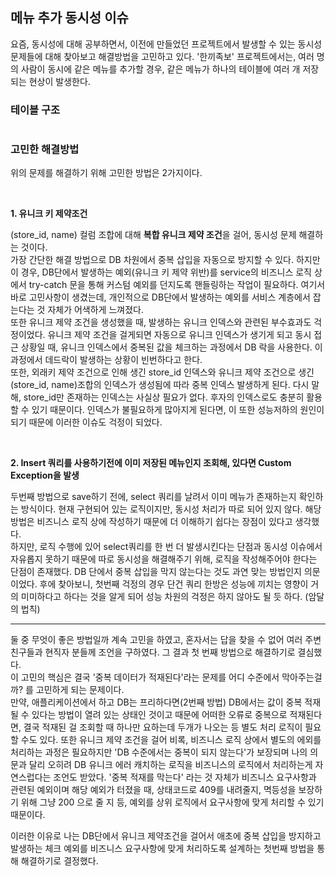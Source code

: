 <h2>메뉴 추가 동시성 이슈</h2>
<p>요즘, 동시성에 대해 공부하면서, 이전에 만들었던 프로젝트에서 발생할 수 있는 동시성 문제들에 대해 찾아보고 해결방법을 고민하고 있다. '한끼족보' 프로젝트에서는, 여러 명의 사람이 동시에 같은 메뉴를 추가할 경우, 같은 메뉴가 하나의 테이블에 여러 개 저장되는 현상이 발생한다.</p>
<h3><b>테이블 구조</b></h3>
<p><img alt="" src="https://velog.velcdn.com/images/yeoni_/post/52e3b3f5-474c-49ec-bef8-520767185ff4/image.png" /></p>
<h3>고민한 해결방법</h3>
<p>위의 문제를 해결하기 위해 고민한 방법은 2가지이다.</p>
<p>&nbsp;</p>
<p><b>1. 유니크 키 제약조건</b></p>
<p>(store_id, name) 컬럼 조합에 대해 <b>복합 유니크 제약 조건</b>을 걸어, 동시성 문제 해결하는 것이다.<br />가장 간단한 해결 방법으로 DB 차원에서 중복 삽입을 자동으로 방지할 수 있다. 하지만 이 경우, DB단에서 발생하는 예외(유니크 키 제약 위반)를 service의 비즈니스 로직 상에서 try-catch 문을 통해 커스텀 예외를 던지도록 핸들링하는 작업이 필요하다. 여기서 바로 고민사항이 생겼는데, 개인적으로 DB단에서 발생하는 예외를 서비스 계층에서 잡는다는 것 자체가 어색하게 느껴졌다.<br />또한 유니크 제약 조건을 생성했을 때, 발생하는 유니크 인덱스와 관련된 부수효과도 걱정이었다. 유니크 제약 조건을 걸게되면 자동으로 유니크 인덱스가 생기게 되고 동시 접근 상황일 때, 유니크 인덱스에서 중복된 값을 체크하는 과정에서 DB 락을 사용한다. 이 과정에서 데드락이 발생하는 상황이 빈번하다고 한다.<br />또한, 외래키 제약 조건으로 인해 생긴 store_id 인덱스와 유니크 제약 조건으로 생긴 (store_id, name)조합의 인덱스가 생성됨에 따라 중복 인덱스 발생하게 된다. 다시 말해, store_id만 존재하는 인덱스는 사실상 필요가 없다. 후자의 인덱스로도 충분히 활용할 수 있기 때문이다. 인덱스가 불필요하게 많아지게 된다면, 이 또한 성능저하의 원인이 되기 때문에 이러한 이슈도 걱정이 되었다.</p>
<p>&nbsp;</p>
<p><b>2. Insert 쿼리를 사용하기전에 이미 저장된 메뉴인지 조회해, 있다면 Custom Exception을 발생</b></p>
<p>두번째 방법으로 save하기 전에, select 쿼리를 날려서 이미 메뉴가 존재하는지 확인하는 방식이다. 현재 구현되어 있는 로직이지만, 동시성 처리가 따로 되어 있지 않다. 해당 방법은 비즈니스 로직 상에 작성하기 때문에 더 이해하기 쉽다는 장점이 있다고 생각했다.<br />하지만, 로직 수행에 있어 select쿼리를 한 번 더 발생시킨다는 단점과 동시성 이슈에서 자유롭지 못하기 때문에 따로 동시성을 해결해주기 위해, 로직을 작성해주어야 한다는 단점이 존재했다. DB 단에서 중복 삽입을 막지 않는다는 것도 과연 맞는 방법인지 의문이었다. 후에 찾아보니, 첫번째 걱정의 경우 단건 쿼리 한방은 성능에 끼치는 영향이 거의 미미하다고 하다는 것을 알게 되어 성능 차원의 걱정은 하지 않아도 될 듯 하다. (암달의 법칙)</p>
<hr />
<p>둘 중 무엇이 좋은 방법일까 계속 고민을 하였고, 혼자서는 답을 찾을 수 없어 여러 주변 친구들과 현직자 분들께 조언을 구하였다. 그 결과 첫 번째 방법으로 해결하기로 결심했다.<br />이 고민의 핵심은 결국 '중복 데이터가 적재된다'라는 문제를 어디 수준에서 막아주는걸까? 를 고민하게 되는 문제이다.<br />만약, 애플리케이션에서 하고 DB는 프리하다면(2번째 방법) DB에서는 값이 중복 적재 될 수 있다는 방법이 열려 있는 상태인 것이고 때문에 어떠한 오류로 중복으로 적재된다면, 결국 적재된 걸 조회할 때 하나만 요하는데 두개가 나오는 등 별도 처리 로직이 필요할 수도 있다. 또한 유니크 제약 조건을 걸어 비록, 비즈니스 로직 상에서 별도의 에외를 처리하는 과정은 필요하지만 'DB 수준에서는 중복이 되지 않는다'가 보장되며 나의 의문과 달리 오히려 DB 유니크 에러 캐치하는 로직을 비즈니스의 로직에서 처리하는게 자연스럽다는 조언도 받았다. '중복 적재를 막는다' 라는 것 자체가 비즈니스 요구사항과 관련된 예외이며 해당 예외가 터졌을 때, 상태코드로 409를 내려줄지, 멱등성을 보장하기 위해 그냥 200 으로 줄 지 등, 예외를 상위 로직에서 요구사항에 맞게 처리할 수 있기 때문이다.</p>
<p>이러한 이유로 나는 DB단에서 유니크 제약조건을 걸어서 애초에 중복 삽입을 방지하고 발생하는 체크 예외를 비즈니스 요구사항에 맞게 처리하도록 설계하는 첫번째 방법을 통해 해결하기로 결정했다.</p>